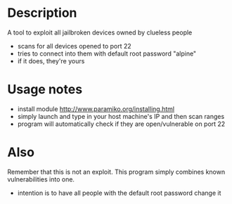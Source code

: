 # Description
A tool to exploit all jailbroken devices owned by clueless people
* scans for all devices opened to port 22
* tries to connect into them with default root password "alpine"
* if it does, they're yours

# Usage notes
* install module http://www.paramiko.org/installing.html
* simply launch and type in your host machine's IP and then scan ranges
* program will automatically check if they are open/vulnerable on port 22

# Also
Remember that this is not an exploit. This program simply combines known vulnerabilities into one.
* intention is to have all people with the default root password change it
